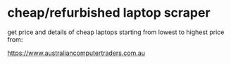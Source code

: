 # cheap/refurbished laptop scraper
get price and details of cheap laptops starting from lowest to highest price from:

https://www.australiancomputertraders.com.au

